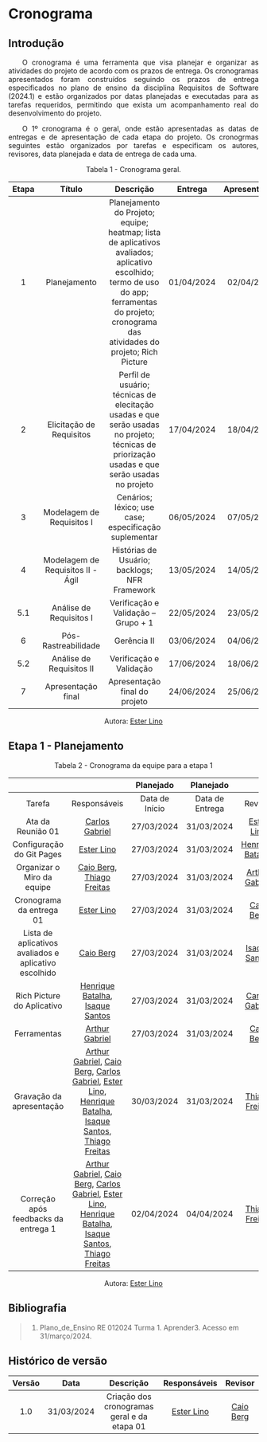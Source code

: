 # Cronograma

## Introdução

<p align="justify">  O cronograma é uma ferramenta que visa planejar e organizar as atividades do projeto de acordo com os prazos de entrega. Os cronogramas apresentados foram construídos seguindo os prazos de entrega especificados no plano de ensino da disciplina Requisitos de Software (2024.1) e estão organizados por datas planejadas e executadas para as tarefas requeridos, permitindo que exista um acompanhamento real do desenvolvimento do projeto.</p>

<p align="justify">  O 1º cronograma é o geral, onde estão apresentadas as datas de entregas e de apresentação de cada etapa do projeto. Os cronogrmas seguintes estão organizados por tarefas e especificam os autores, revisores, data planejada e data de entrega de cada uma.</p>

<figcaption align="center">Tabela 1 - Cronograma geral.</figcaption>

| Etapa | Título | Descrição |  Entrega   | Apresentação |
| :---: | :----: | :-------: | :--------: | :----------: |
|   1   | Planejamento | Planejamento do Projeto; equipe; heatmap; lista de aplicativos avaliados; aplicativo escolhido; termo de uso do app; ferramentas do projeto; cronograma das atividades do projeto; Rich Picture | 01/04/2024 | 02/04/2024 |
|   2   | Elicitação de Requisitos | Perfil de usuário; técnicas de elecitação usadas e que serão usadas no projeto; técnicas de priorização usadas e que serão usadas no projeto | 17/04/2024 | 18/04/2024 |
|   3   | Modelagem de Requisitos I | Cenários; léxico; use case; especificação suplementar | 06/05/2024 | 07/05/2024 |
|   4   | Modelagem de Requisitos II - Ágil | Histórias de Usuário; backlogs; NFR Framework | 13/05/2024 | 14/05/2024 |
|  5.1  | Análise de Requisitos I | Verificação e Validação – Grupo + 1 | 22/05/2024 |  23/05/2024  |
|   6   | Pós-Rastreabilidade | Gerência II | 03/06/2024 |  04/06/2024  |
|  5.2  | Análise de Requisitos II | Verificação e Validação | 17/06/2024 |  18/06/2024  |
|   7   | Apresentação final | Apresentação final do projeto | 24/06/2024 |  25/06/2024  |

<figcaption align="center">Autora: <a href="https://github.com/esteerlino">Ester Lino</a></figcaption>

## Etapa 1 - Planejamento

<figcaption align="center">Tabela 2 - Cronograma da equipe para a etapa 1</figcaption>

|   |   | Planejado | Planejado |   |   | Executado | Executado |
|:-:|:-:| :-------: | :-------: |:-:|:-:| :-------: | :-------: |
| Tarefa | Responsáveis | Data de Início | Data de Entrega | Revisor | Data de revisão | Data de Início | Data de Fim |
| Ata da Reunião 01 | [Carlos Gabriel](https://github.com/TheCarlosRamos) | 27/03/2024 | 31/03/2024 | [Ester Lino](https://github.com/esteerlino) | 30/03/2024 | 29/03/2024 | 31/03/2024 |
|  Configuração do Git Pages  | [Ester Lino](https://github.com/esteerlino) | 27/03/2024 | 31/03/2024 | [Henrique Batalha](https://github.com/HeBatalha) | 31/03/2024 | 31/03/2024 | 31/03/2024 |
|  Organizar o Miro da equipe  | [Caio Berg](https://github.com/Caio-bergbjj), [Thiago Freitas](https://github.com/thiagorfreitas) | 27/03/2024 | 31/03/2024 | [Arthur Gabriel](ArthurGabrieel) | 31/03/2024 | 31/03/2024 | 31/03/2024 |
|  Cronograma da entrega 01 | [Ester Lino](https://github.com/esteerlino) | 27/03/2024 | 31/03/2024 | [Caio Berg](https://github.com/Caio-bergbjj) | 31/03/2024 | 31/03/2024 | 31/03/2024 |
| Lista de aplicativos avaliados e aplicativo escolhido | [Caio Berg](https://github.com/Caio-bergbjj) | 27/03/2024 | 31/03/2024 | [Isaque Santos](https://github.com/IsaqueSH) |  31/03/2024 | 31/03/2024 |  31/03/2024 |
| Rich Picture do Aplicativo | [Henrique Batalha](https://github.com/HeBatalha), [Isaque Santos](https://github.com/IsaqueSH)  | 27/03/2024 | 31/03/2024 | [Carlos Gabriel](https://github.com/TheCarlosRamos) |  31/03/2024 | 30/03/2024 |  31/03/2024 |
| Ferramentas | [Arthur Gabriel](ArthurGabrieel)  | 27/03/2024 | 31/03/2024 | [Caio Berg](https://github.com/Caio-bergbjj) |  31/03/2024 | 31/03/2024 |  31/03/2024 |
| Gravação da apresentação | [Arthur Gabriel](ArthurGabrieel), [Caio Berg](https://github.com/Caio-bergbjj), [Carlos Gabriel](https://github.com/TheCarlosRamos), [Ester Lino](https://github.com/esteerlino), [Henrique Batalha](https://github.com/HeBatalha), [Isaque Santos](https://github.com/IsaqueSH), [Thiago Freitas](https://github.com/thiagorfreitas) | 30/03/2024 | 31/03/2024 | [Thiago Freitas](https://github.com/thiagorfreitas) | 01/04/2024 | 30/03/2024 | 01/04/2024 |
| Correção após feedbacks da entrega 1 | [Arthur Gabriel](ArthurGabrieel), [Caio Berg](https://github.com/Caio-bergbjj), [Carlos Gabriel](https://github.com/TheCarlosRamos), [Ester Lino](https://github.com/esteerlino), [Henrique Batalha](https://github.com/HeBatalha), [Isaque Santos](https://github.com/IsaqueSH), [Thiago Freitas](https://github.com/thiagorfreitas) | 02/04/2024 | 04/04/2024 | [Thiago Freitas](https://github.com/thiagorfreitas) | ------ | ------ | ------ |

<figcaption align="center">Autora: <a href="https://github.com/esteerlino">Ester Lino</a></figcaption>

## Bibliografia

> 1. Plano_de_Ensino RE 012024 Turma 1. Aprender3. Acesso em 31/março/2024.

## Histórico de versão

| Versão | Data | Descrição | Responsáveis | Revisor |
| :----: | :--: | :-----------------------------------------------------: | :----------------------------------------------------------------------------------------------: | :----------------------------------------------: |
|  1.0   | 31/03/2024 | Criação dos cronogramas geral e da etapa 01 | [Ester Lino](https://github.com/esteerlino) | [Caio Berg](https://github.com/Caio-bergbjj) |
